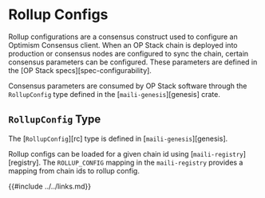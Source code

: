 # Rollup Configs

Rollup configurations are a consensus construct used to configure an Optimism Consensus client.
When an OP Stack chain is deployed into production or consensus nodes are configured to sync the chain,
certain consensus parameters can be configured. These parameters are defined in the
[OP Stack specs][spec-configurability].

Consensus parameters are consumed by OP Stack software through the `RollupConfig` type defined in the
[`maili-genesis`][genesis] crate.

## `RollupConfig` Type

The [`RollupConfig`][rc] type is defined in [`maili-genesis`][genesis].

Rollup configs can be loaded for a given chain id using [`maili-registry`][registry].
The `ROLLUP_CONFIG` mapping in the `maili-registry` provides a mapping from chain ids
to rollup config.

<!-- Links -->

{{#include ../../links.md}}
